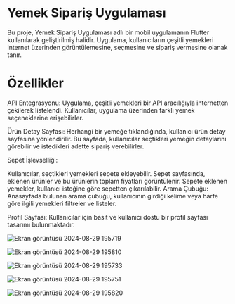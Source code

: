 # Yemek Sipariş Uygulaması
Bu proje, Yemek Sipariş Uygulaması adlı bir mobil uygulamanın Flutter kullanılarak geliştirilmiş halidir. Uygulama, kullanıcıların çeşitli yemekleri internet üzerinden görüntülemesine, seçmesine ve sipariş vermesine olanak tanır.

# Özellikler
API Entegrasyonu: Uygulama, çeşitli yemekleri bir API aracılığıyla internetten çekilerek listelendi. Kullanıcılar, uygulama üzerinden farklı yemek seçeneklerine erişebilirler.

Ürün Detay Sayfası: Herhangi bir yemeğe tıklandığında, kullanıcı ürün detay sayfasına yönlendirilir. Bu sayfada, kullanıcılar seçtikleri yemeğin detaylarını görebilir ve istedikleri adette sipariş verebilirler.

Sepet İşlevselliği:

Kullanıcılar, seçtikleri yemekleri sepete ekleyebilir.
Sepet sayfasında, eklenen ürünler ve bu ürünlerin toplam fiyatları görüntülenir.
Sepete eklenen yemekler, kullanıcı isteğine göre sepetten çıkarılabilir.
Arama Çubuğu: Anasayfada bulunan arama çubuğu, kullanıcının girdiği kelime veya harfe göre ilgili yemekleri filtreler ve listeler.

Profil Sayfası: Kullanıcılar için basit ve kullanıcı dostu bir profil sayfası tasarımı bulunmaktadır.

![Ekran görüntüsü 2024-08-29 195719](https://github.com/user-attachments/assets/cdec3d10-c4ac-491b-9a36-a193cac10f48)

![Ekran görüntüsü 2024-08-29 195810](https://github.com/user-attachments/assets/605068c0-5d0a-4446-98fb-f9ef86955a4c)

![Ekran görüntüsü 2024-08-29 195733](https://github.com/user-attachments/assets/735e02f6-a0a8-46c0-a67c-c407ef2c17b0)

![Ekran görüntüsü 2024-08-29 195751](https://github.com/user-attachments/assets/1df683f3-e7b1-4b81-b82f-e29d217a3ef4)

![Ekran görüntüsü 2024-08-29 195820](https://github.com/user-attachments/assets/0398c778-e60e-46ff-b2ff-180221cad31e)



